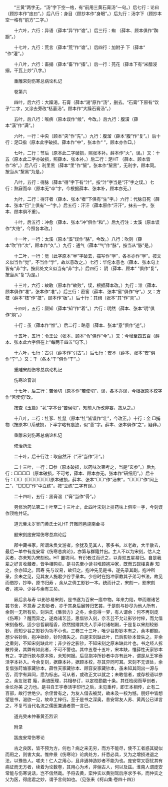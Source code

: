 <!-- { "loadSidebar": true } -->
　　“三黄”两字无，“汤”字下空一格，有“前用三黄石膏汤”一句。）后七行：论曰（顾抄本作“庞曰”。）后八行：身目（顾抄本作“身眼”。）后九行：汤字下（顾抄本空一格有“前方”二字。）

　　十六叶，六行：异语（薛本“异”作“谵”。）后三行：蜘 （薛本、顾本俱作“踟蹰”。）

　　十七叶，九行：荒言（薛本“荒”作“谵”。）后四行：加附子 下（薛本“ ”作“灌”。）

　　十八叶，六行：畜搦（薛本“畜”作“搐”。）后一行：芫花（薛本下有“米醋浸搦，干瓦上炒”八字。）

　　重雕宋刻伤寒总病论札记

　　卷第六

　　四叶，后六行：大躁渴，石膏（薛本“渴”原作“汤”，删去。“石膏”下原有“饮子”二字，又涂去旁改“栝蒌汤”。顾本作“大躁石膏汤”。）

　　五叶，后八行：喉痹（原本误作“候”，今改。）后九行：腹潢（薛本“潢”作“满”。）

　　六叶，一行：中央（顾本“央”作“先”。）九行：腹溜（薛本“腹”作“复”。）后十行：足□指（原本此字破损。薛本作“中”，张本作“ ”，顾本亦作□。）

　　七叶，二行：节后（原本此二字破损，照张本补。薛本作“火”，误。）又：十五（原本此二字亦破损，照薛本、张本补。）后二行：足HT （薛本、顾本皆作“冷”。）后八行：利里黑（薛本“里”作“黧”。张本作“黧黑”，无利字，顾本同。按当从“黧黑”为是。）

　　八叶，五行：得脉（薛本“得”字下有“汁”。按“汁”字当是“汗”字之误。）七行：熟寐而卒（原本无“卒”字，今根据薛本、张本补，顾本亦无。）

　　九叶，二行：得汗者（薛本、张本“者”下俱有“生”字。）六行：代脉日死（薛本、张本“日”上俱有“一”字。）后五行：汗汗（薛本原作“汗汗”，抹去一字。张本、顾本俱不重）。

　　十叶，后五行：冲愈（薛本、张本“冲”俱作“和”。）后九行注：太溪（原本误作“大络”，今照各本改。）

　　十一叶，一行：太溪（原本“溪”误作“貉”，今改。）八行：吹则（薛本“吹”作“次”，顾本作“久”。）九行：通气（薛本“气”作“脉”，按当从“脉”是。）

　　十二叶，一行：觉（此字原本“半”字破去，描写作“学”，各本亦作“学”。按文义似当作“觉”，不当作“学”，故以意改之。）七行：华佗本意也（薛本、张本句上皆有“非”字。按此处文义似当有“非”字。）后四行： 阴（薛本、顾本“ ”俱作“复”，按当从“复”为是。）

　　十三叶，六行：故敢（原本作“故败”，误，根据薛本改。）九行：淮（薛本、顾本俱作“准”，张本作“准”。）后三行：密窖（薛本、张本“窖”俱作“守”。）又：方枝（薛本“枝”作“技”，顾本作“板”。）后十行：其缉（张本“其”作“具”。）

　　十四叶，五行：颇知（薛本“知”作“着”。）六行：明然（薛本、张本“明”俱作“炯”。）

　　十行：虽（薛本作“惟”。）后二行：略意（薛本、张本“意”俱作“述”。）

　　十五叶，五行：令王公（张本、顾本“令”俱作“今”。）又：今增至四五百（薛本、张本此六字俱在上“每两千四五”句下。）

　　十六叶，七行：古引（薛本作“引古”。）后七行：安不（薛本、张本“安”俱作“宁”。）又：千（各本“千”俱作“干”。）

　　重雕宋刻伤寒总病论札记

　　伤寒论音训

　　十七叶，后三行：苦侯切（原本作“若使切”，误，各本亦误，今根据原本校字作“苦侯切”改。

　　按查《玉篇》“芤”字本音“苦侯切”，知前人所改非妄，故从之。）

　　十八叶，二行：牡豕、牡鼠（原本“牡”皆误作“壮”，今改正。）十行：金 □捕物（按原本□系破损，下半字略有痕迹，似“善”字。薛本、张本俱作“之”，疑非。）

　　重雕宋刻伤寒总病论札记

　　修治药法

　　二十叶，后十行注：取自然汗（“汗”当作“汁”。）

　　二十三叶，一行：□参（原本破损，以药味次第考之，当是“玄参”。）后九行：□□□□（原本破损，不可考，薛本、顾本亦无。张本作“研细用”。）后十行：□□（□□□□□□原本破损，薛本、张本“□□”作“汤末”，“□□□”作“同上二”，“□□□”作“中立练”。按“立练”二字有误。）

　　二十四叶，五行：黑膏温（“膏”当作“骨”。）

　　另修治药法第二十叶至二十三叶止，此四叶宋刻上排药味上俱空一字，今刻误作顶格并证。

　　道光癸未岁吴门黄氏士礼HT 开雕同邑施南金书

　　题宋刻庞安常伤寒总病论后

　　郡中藏书家，所谓朱奂文游者，余犹及见其人，家多书。以老故，大半散去，最后一单中有庞安常《伤寒总病论》，亦第与群籍并出。主人不以为宋刻，估人之买者，亦未知为宋刻也。HT 置坊间，有识者过而识之，以青蚨五星易归。自是我辈之好言收藏者，皆争相购矣。是书先至小读书堆顾抱冲家，既而五砚楼袁寿 知之，余亦知之。因寿 先与议易，故归之。抱冲先见是书，遂先录其副。抱冲所录，余未之见，见其友人施君少谷手录本。少谷时在抱冲家教其子弟习书法，故见而借抄，抄毕，原书归寿 ，余从之倩工影钞一本。统而计之，宋刻一，影宋刻者，抱冲、少谷与余有三矣。

　　厥后余与寿 以影钞易宋刻，是书遂为百宋一廛中物。年来力绌，举而赠诸艺芸书舍，不意寿 之影钞者，亦于其身后展转归艺芸，于是刻与钞尽为他人所有，余则一无所有矣。刻洪氏《集验方》之冬，余忽得一梦，有人谓余：何不再刻庞《伤寒》？醒而异之，遂商诸艺芸，思借钞入刻，奈艺芸不允让影钞付梓，而允借宋刻备校。适少谷哲嗣稻香，欣然掇赠其先人手泽付诸剞劂，于是复以宋刻较影钞，而知少谷之影钞为功不小也。三卷三十三叶，唯少谷影钞本有之，余本都缺。想少谷钞后，抱冲始钞，钞时偶失之。自是宋刻缺此叶，已后影钞本皆失之。非余之重刻，不知宋刻缺此叶；非少谷之影钞，不知宋刻之原未缺此叶也。书之经人拆散传录，其弊有如此者，不可不警也。其中五卷十五叶，宋本缺，惟薛性天家钞本有之，字迹行款与原本殊，未知何据。后见抱冲所钞者中亦有此叶，谓是从王宇泰活字本补入。今余复刻，据薛本补，据顾本校，存其异同可耳。宋刻不无误处，余复借张莳塘家藏钞本，薛性天家藏钞本、顾容安家藏钞本，虽未知其同出一源与否，而字有异同，悉为标出。可从者，或改正文以就之；未敢信者，或存校语以参之。余友张君 庵，素谙医理，共相参订，以定校勘数十条。其任检阅而草创者，余长孙美 之力也。是书自王宇泰活字印行之后，未见重梓，即王本相传，止有二百部，故行世绝少。余侄曾有之，为友人借去被焚，故未及一校为憾。朋好中皆想望是书，渴欲一见，故命工梓行。至于是书之深奥，昔安常友人苏、黄两公已详言之，不复丐当代名流之儒医兼通者赘一言已。

　　道光癸未仲春黄丕烈识

　　附录

　　跋庞安常伤寒论

　　古之良医，皆不预为方，何也？病之来无穷，而方不能尽，使不工者惑其疑似而用之，则害大矣。惟仲景《伤寒论》论病处方，纤悉必具，又为之增损进退之法，以豫告人。嗟夫！仁人之用心，且非通神造妙者不能为也。庞安常又窃忧其有病证而无方者，续着为论数卷，其用心为术，非俪古人，何以及兹。淮南人谓庞安常能与伤寒说话，岂不信然哉。予将去黄，栾仲实以黄别驾后序求予书，而仲实之父为医，得庞君之妙，谓予言何如也。（见张耒《柯山集·卷四十四》）

　　
